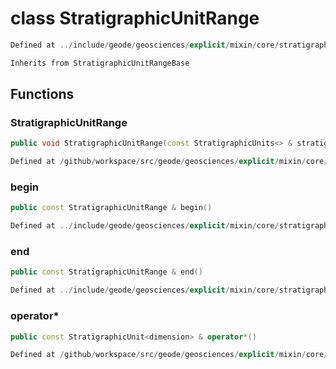 # class StratigraphicUnitRange

```cpp
Defined at ../include/geode/geosciences/explicit/mixin/core/stratigraphic_units.h#71
```

```cpp
Inherits from StratigraphicUnitRangeBase
```



## Functions

### StratigraphicUnitRange

```cpp
public void StratigraphicUnitRange(const StratigraphicUnits<> & stratigraphic_units)
```

```cpp
Defined at /github/workspace/src/geode/geosciences/explicit/mixin/core/stratigraphic_units.cpp#223
```

### begin

```cpp
public const StratigraphicUnitRange & begin()
```

```cpp
Defined at ../include/geode/geosciences/explicit/mixin/core/stratigraphic_units.h#78
```

### end

```cpp
public const StratigraphicUnitRange & end()
```

```cpp
Defined at ../include/geode/geosciences/explicit/mixin/core/stratigraphic_units.h#83
```

### operator*

```cpp
public const StratigraphicUnit<dimension> & operator*()
```

```cpp
Defined at /github/workspace/src/geode/geosciences/explicit/mixin/core/stratigraphic_units.cpp#230
```



